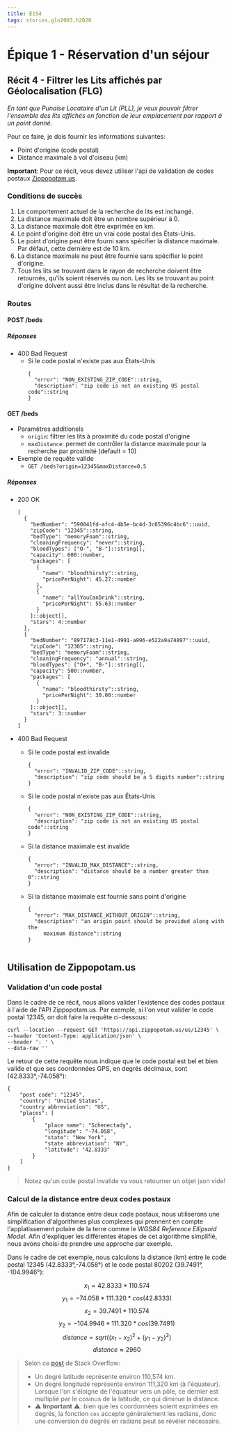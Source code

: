 ```yaml
---
title: E1S4
tags: stories,glo2003,h2020
---
```


# Épique 1 - Réservation d'un séjour

## Récit 4 - Filtrer les Lits affichés par Géolocalisation (FLG)

_En tant que Punaise Locataire d'un Lit (PLL), je veux pouvoir filtrer l'ensemble des lits affichés en fonction de leur emplacement par rapport à un point donné._

Pour ce faire, je dois fournir les informations suivantes:

- Point d'origine (code postal)
- Distance maximale à vol d'oiseau (km)

**Important**: Pour ce récit, vous devez utiliser l'api de validation de codes postaux [Zippopotam.us](https://zippopotam.us/). 

### Conditions de succès

1. Le comportement actuel de la recherche de lits est inchangé.
1. La distance maximale doit être un nombre supérieur à 0. 
1. La distance maximale doit être exprimée en km.
1. Le point d'origine doit être un vrai code postal des États-Unis.
1. Le point d'origine peut être fourni sans spécifier la distance maximale. Par défaut, cette dernière est de 10 km. 
1. La distance maximale ne peut être fournie sans spécifier le point d'origine. 
1. Tous les lits se trouvant dans le rayon de recherche doivent être retournés, qu'ils soient réservés ou non. Les lits se trouvant au point d'origine doivent aussi être inclus dans le résultat de la recherche.

### Routes

#### POST /beds

##### Réponses

- 400 Bad Request
  - Si le code postal n'existe pas aux États-Unis
    ```{json}
    {
      "error": "NON_EXISTING_ZIP_CODE"::string,
      "description": "zip code is not an existing US postal code"::string
    }
    ```

#### GET /beds

- Paramètres additionels
  - `origin`: filtrer les lits à proximité du code postal d'origine
  - `maxDistance`: permet de contrôler la distance maximale pour la recherche par proximité (default = 10)
- Exemple de requête valide
  - `GET /beds?origin=12345&maxDistance=0.5`

##### Réponses

- 200 OK
  ```{json}
  [
    {
      "bedNumber": "590041fd-afc4-4b5e-bc4d-3c65396c4bc6"::uuid,
      "zipCode": "12345"::string,
      "bedType": "memoryFoam"::string,
      "cleaningFrequency": "never"::string,
      "bloodTypes": ["O-", "B-"]::string[],
      "capacity": 600::number,
      "packages": [
        {
          "name": "bloodthirsty"::string,
          "pricePerNight": 45.27::number
        },
        {
          "name": "allYouCanDrink"::string,
          "pricePerNight": 55.63::number
        }
      ]::object[],
      "stars": 4::number
    },
    {
      "bedNumber": "897178c3-11e1-4991-a996-e522a9a74897"::uuid,
      "zipCode": "12305"::string,
      "bedType": "memoryFoam"::string,
      "cleaningFrequency": "annual"::string,
      "bloodTypes": ["O+", "B-"]::string[],
      "capacity": 500::number,
      "packages": [
        {
          "name": "bloodthirsty"::string,
          "pricePerNight": 30.00::number
        }
      ]::object[],
      "stars": 3::number
    }
  ]
  ```
  
- 400 Bad Request
  - Si le code postal est invalide
    ```{json}
    {
      "error": "INVALID_ZIP_CODE"::string,
      "description": "zip code should be a 5 digits number"::string
    }
    ```
  - Si le code postal n'existe pas aux États-Unis
    ```{json}
    {
      "error": "NON_EXISTING_ZIP_CODE"::string,
      "description": "zip code is not an existing US postal code"::string
    }
    ```
  - Si la distance maximale est invalide
    ```{json}
    {
      "error": "INVALID_MAX_DISTANCE"::string,
      "description": "distance should be a number greater than 0"::string
    }
    ```
  - Si la distance maximale est fournie sans point d'origine
    ```{json}
    {
      "error": "MAX_DISTANCE_WITHOUT_ORIGIN"::string,
      "description": "an origin point should be provided along with the 
         maximum distance"::string
    }
    

## Utilisation de Zippopotam.us


### Validation d'un code postal


Dans le cadre de ce récit, nous allons valider l'existence des codes postaux à l'aide de l'API Zippopotam.us. Par exemple, si l'on veut valider le code postal 12345, on doit faire la requête ci-dessous:

```{bash}
curl --location --request GET 'https://api.zippopotam.us/us/12345' \
--header 'Content-Type: application/json' \
--header ': ' \
--data-raw ''
```

Le retour de cette requête nous indique que le code postal est bel et bien valide et que ses coordonnées GPS, en degrés décimaux, sont (42.8333°,-74.058°):

```{bash}
{
    "post code": "12345",
    "country": "United States",
    "country abbreviation": "US",
    "places": [
        {
            "place name": "Schenectady",
            "longitude": "-74.058",
            "state": "New York",
            "state abbreviation": "NY",
            "latitude": "42.8333"
        }
    ]
}
```
    
> Notez qu'un code postal invalide va vous retourner un objet json vide!


### Calcul de la distance entre deux codes postaux


Afin de calculer la distance entre deux code postaux, nous utiliserons une simplification d'algorithmes plus complexes qui prennent en compte l'applatissement polaire de la terre comme le *WGS84 Reference Ellipsoid Model*. Afin d'expliquer les différentes étapes de cet algorithme simplifié, nous avons choisi de prendre une approche par exemple.

Dans le cadre de cet exemple, nous calculons la distance (km) entre le code postal 12345 (42.8333°,-74.058°) et le code postal 80202 (39.7491°, -104.9946°):

$$ x_1 = 42.8333 * 110.574$$ 
$$ y_1 = -74.058 * 111.320*cos(42.8333) $$
$$ x_2 = 39.7491*110.574 $$
$$ y_2 = -104.9946 * 111.320*cos(39.7491) $$
$$ distance = sqrt((x_1-x_2)^2 + (y_1-y_2)^2) $$
$$ distance \approx 2960 $$

> Selon ce [post](https://stackoverflow.com/questions/1253499/simple-calculations-for-working-with-lat-lon-and-km-distance) de Stack Overflow: 
> - Un degré latitude représente environ 110,574 km.
> - Un degré longitude représente environ 111,320 km (à l'équateur). Lorsque l'on s'éloigne de l'équateur vers un pôle, ce dernier est multiplié par le cosinus de la latitude, ce qui diminue la distance.
> - :warning: **Important** :warning:: bien que les coordonnées soient exprimées en degrés, la fonction `cos` accepte généralement les radians, donc une conversion de degrés en radians peut se révéler nécessaire.
